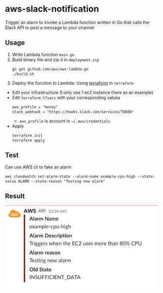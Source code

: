 # aws-slack-notification
Trigger an alarm to invoke a Lambda function written in Go that calls the Slack API to post a message to your channel

## Usage

1. Write Lambda function `main.go`
2. Build binary file and zip it in `deployment.zip`
    ```
    go get github.com/aws/aws-lambda-go
    ./build.sh
    ```
3. Deploy the function to Lambda:
Using [terraform](https://www.terraform.io/) in `terraform`
* Edit your infrastructure (I only use 1 ec2 instance there as an example)
* Edit `terraform.tfvars` with your corresponding values
    ```
    aws_profile = "money"
    slack_webhook = "https://hooks.slack.com/services/TOKEN"
    ```
    * `aws_profile` is account in `~/.aws/credentials` 
* Apply
    ```
    terraform init
    terraform apply
    ```

## Test

Can use AWS cli to fake an alarm
```
aws cloudwatch set-alarm-state --alarm-name example-cpu-high --state-value ALARM --state-reason "Testing new alarm"
```
## Result

![result](result.png)
